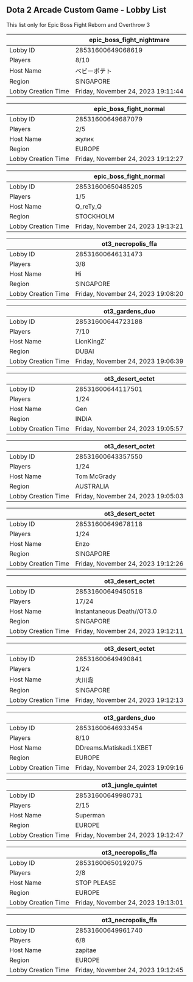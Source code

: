 ## Dota 2 Arcade Custom Game - Lobby List

This list only for Epic Boss Fight Reborn and Overthrow 3

|  | epic_boss_fight_nightmare |
| ------ | ------ |
| Lobby ID | 28531600649068619 |
| Players | 8/10 |
| Host Name | ベビーポテト |
| Region | SINGAPORE |
| Lobby Creation Time | Friday, November 24, 2023 19:11:44 |


|  | epic_boss_fight_normal |
| ------ | ------ |
| Lobby ID | 28531600649687079 |
| Players | 2/5 |
| Host Name | жулик |
| Region | EUROPE |
| Lobby Creation Time | Friday, November 24, 2023 19:12:27 |


|  | epic_boss_fight_normal |
| ------ | ------ |
| Lobby ID | 28531600650485205 |
| Players | 1/5 |
| Host Name | Q_reTy_Q |
| Region | STOCKHOLM |
| Lobby Creation Time | Friday, November 24, 2023 19:13:21 |


|  | ot3_necropolis_ffa |
| ------ | ------ |
| Lobby ID | 28531600646131473 |
| Players | 3/8 |
| Host Name | Hi |
| Region | SINGAPORE |
| Lobby Creation Time | Friday, November 24, 2023 19:08:20 |


|  | ot3_gardens_duo |
| ------ | ------ |
| Lobby ID | 28531600644723188 |
| Players | 7/10 |
| Host Name | LionKingZ` |
| Region | DUBAI |
| Lobby Creation Time | Friday, November 24, 2023 19:06:39 |


|  | ot3_desert_octet |
| ------ | ------ |
| Lobby ID | 28531600644117501 |
| Players | 1/24 |
| Host Name | Gen |
| Region | INDIA |
| Lobby Creation Time | Friday, November 24, 2023 19:05:57 |


|  | ot3_desert_octet |
| ------ | ------ |
| Lobby ID | 28531600643357550 |
| Players | 1/24 |
| Host Name | Tom McGrady |
| Region | AUSTRALIA |
| Lobby Creation Time | Friday, November 24, 2023 19:05:03 |


|  | ot3_desert_octet |
| ------ | ------ |
| Lobby ID | 28531600649678118 |
| Players | 1/24 |
| Host Name | Enzo |
| Region | SINGAPORE |
| Lobby Creation Time | Friday, November 24, 2023 19:12:26 |


|  | ot3_desert_octet |
| ------ | ------ |
| Lobby ID | 28531600649450518 |
| Players | 17/24 |
| Host Name | Instantaneous Death//OT3.0 |
| Region | SINGAPORE |
| Lobby Creation Time | Friday, November 24, 2023 19:12:11 |


|  | ot3_desert_octet |
| ------ | ------ |
| Lobby ID | 28531600649490841 |
| Players | 1/24 |
| Host Name | 大川岛 |
| Region | SINGAPORE |
| Lobby Creation Time | Friday, November 24, 2023 19:12:13 |


|  | ot3_gardens_duo |
| ------ | ------ |
| Lobby ID | 28531600646933454 |
| Players | 8/10 |
| Host Name | DDreams.Matiskadi.1XBET |
| Region | EUROPE |
| Lobby Creation Time | Friday, November 24, 2023 19:09:16 |


|  | ot3_jungle_quintet |
| ------ | ------ |
| Lobby ID | 28531600649980731 |
| Players | 2/15 |
| Host Name | Superman |
| Region | EUROPE |
| Lobby Creation Time | Friday, November 24, 2023 19:12:47 |


|  | ot3_necropolis_ffa |
| ------ | ------ |
| Lobby ID | 28531600650192075 |
| Players | 2/8 |
| Host Name | STOP PLEASE |
| Region | EUROPE |
| Lobby Creation Time | Friday, November 24, 2023 19:13:01 |


|  | ot3_necropolis_ffa |
| ------ | ------ |
| Lobby ID | 28531600649961740 |
| Players | 6/8 |
| Host Name | zapitae |
| Region | EUROPE |
| Lobby Creation Time | Friday, November 24, 2023 19:12:45 |


